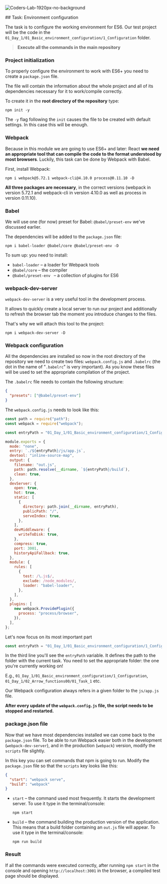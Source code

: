 ![Coders-Lab-1920px-no-background](https://user-images.githubusercontent.com/30623667/104709394-2cabee80-571f-11eb-9518-ea6a794e558e.png)


﻿## Task: Environment configuration

The task is to configure the working environment for ES6. Our test project will be the code in the `01_Day_1/01_Basic_environment_configuration/1_Configuration` folder.

> **Execute all the commands in the main repository**

### Project initialization

To properly configure the environment to work with ES6+ you need to create a `package.json` file.

The file will contain the information about the whole project and all of its dependencies necessary for it to work/compile correctly.

To create it in the **root directory of the repository** type:

```shell script
npm init -y
```

The `-y` flag following the `init` causes the file to be created with default settings.  In this case this will be enough.

### Webpack

Because in this module we are going to use ES6+ and later: React **we need an appropriate tool that can compile the code to the format understood by most browsers**. Luckily, this task can be done by Webpack with Babel.

First, install Webpack:

```shell script
npm i webpack@5.72.1 webpack-cli@4.10.0 process@0.11.10 -D
```

**All three packages are necessary**, in the correct versions (webpack in version 5.72.1 and webpack-cli in version 4.10.0 as well as process in version 0.11.10).

### Babel

We will use one (for now) preset for Babel: `@babel/preset-env` we've discussed earlier.

The dependencies will be added to the `package.json` file:

```shell script
npm i babel-loader @babel/core @babel/preset-env -D
```

To sum up: you need to install:

- `babel-loader` – a loader for Webpack tools
- `@babel/core` – the compiler
- `@babel/preset-env ` – a collection of plugins for ES6

### webpack-dev-server

`webpack-dev-server` is a very useful tool in the development process.

It allows to quickly create a local server to run our project and additionally to refresh the browser tab the moment you introduce changes to the files.

That's why we will attach this tool to the project:

```shell script
npm i webpack-dev-server -D
```

### Webpack configuration

All the dependencies are installed so now in the root directory of the repository we need to create two files: `webpack.config.js` and `.babelrc` (the dot in the name of "`.babelrc`" is very important). As you know these files will be used to set the appropriate compilation of the project.

The `.babelrc` file needs to contain the following structure:

```json
{
  "presets": ["@babel/preset-env"]
}
```

The `webpack.config.js` needs to look like this:

```js
const path = require("path");
const webpack = require("webpack");

const entryPath = "01_Day_1/01_Basic_environment_configuration/1_Configuration";

module.exports = {
  mode: "none",
  entry: `./${entryPath}/js/app.js`,
  devtool: "inline-source-map",
  output: {
    filename: "out.js",
    path: path.resolve(__dirname, `${entryPath}/build`),
    clean: true,
  },
  devServer: {
    open: true,
    hot: true,
    static: [
      {
        directory: path.join(__dirname, entryPath),
        publicPath: "/",
        serveIndex: true,
      },
    ],
    devMiddleware: {
      writeToDisk: true,
    },
    compress: true,
    port: 3001,
    historyApiFallback: true,
  },
  module: {
    rules: [
      {
        test: /\.js$/,
        exclude: /node_modules/,
        loader: "babel-loader",
      },
    ],
  },
  plugins: [
    new webpack.ProvidePlugin({
      process: "process/browser",
    }),
  ],
};
```

Let's now focus on its most important part

```js
const entryPath = "01_Day_1/01_Basic_environment_configuration/1_Configuration";
```

In the third line you'll see the `entryPath` variable. It defines the path to the folder with the current task. You need to set the appropriate folder: the one you're currently working on!

E.g., `01_Day_1/01_Basic_environment_configuration/1_Configuration`, `01_Day_1/02_Arrow_functions00/01_Task_1` etc.

Our Webpack configuration always refers in a given folder to the `js/app.js` file.

**After every update of the `webpack.config.js` file, the script needs to be stopped and restarted.**

### package.json file

Now that we have most dependencies installed we can come back to the `package.json` file. To be able to run Webpack easier both in the development (`webpack-dev-server`), and in the production (`webpack`) version, modify the `scripts` file slightly.

In this key you can set commands that npm is going to run. Modify the `package.json` file so that the `scripts` key looks like this:

```json
{
  "start": "webpack serve",
  "build": "webpack"
}
```

- `start` – the command used most frequently. It starts the development server. To use it type in the terminal/console:

  ```shell script
  npm start
  ```

- `build` – the command building the production version of the application. This means that a build folder containing an `out.js` file will appear. To use it type in the terminal/console:

  ```shell script
  npm run build
  ```

### Result

If all the commands were executed correctly, after running `npm start` in the console and opening `http://localhost:3001` in the browser, a compiled test page should be displayed.
